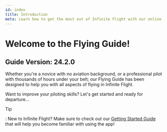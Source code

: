 ```yaml
---
id: index
title: Introduction
meta: Learn how to get the most out of Infinite Flight with our online documentation.
---
```


# Welcome to the Flying Guide!



## Guide Version: 24.2.0



Whether you're a novice with no aviation background, or a professional pilot with thousands of hours under your belt; our Flying Guide has been designed to help you with all aspects of flying in Infinite Flight.



Want to improve your piloting skills? Let's get started and ready for departure...



Tip

: New to Infinite Flight? Make sure to check out our [Getting Started Guide](/guide/getting-started-guide#welcome-to-the-infinite-flight-user-guide!) that will help you become familiar with using the app!